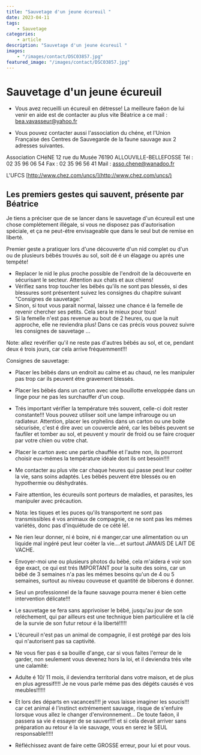 ```yaml
---
title: "Sauvetage d'un jeune écureuil "
date: 2023-04-11
tags: 
    - Sauvetage
categories:
    - article
description: "Sauvetage d'un jeune écureuil "
images:
    - "/images/contact/DSC03857.jpg"
featured_image: "/images/contact/DSC03857.jpg"
---
```


# Sauvetage d'un jeune écureuil 

- Vous avez recueilli un écureuil en détresse! La meilleure faéon de lui venir en aide est de contacter au plus vite Béatrice a ce mail : bea.vavasseur@yahoo.fr

- Vous pouvez contacter aussi l'association du chéne, et l'Union Française des Centres de Sauvegarde de la faune sauvage aux 2 adresses suivantes. 

Association CHéNE
12 rue du Musée
76190 ALLOUVILLE-BELLEFOSSE
Tél : 02 35 96 06 54
Fax : 02 35 96 56 41
Mail : asso.chene@wanadoo.fr

L'UFCS [http://www.chez.com/uncs/](http://www.chez.com/uncs/) 

## Les premiers gestes qui sauvent, présente par Béatrice

Je tiens a préciser que de se lancer dans le sauvetage d'un écureuil est une chose complétement illégale, si vous ne disposez pas d'autorisation spéciale, et ça ne peut-étre envisageable que dans le seul but de remise en liberté. 

Premier geste a pratiquer lors d'une découverte d'un nid complet ou d'un ou de plusieurs bébés trouvés au sol, soit dé é un élagage ou aprés une tempéte! 

- Replacer le nid le plus proche possible de l'endroit de la découverte en sécurisant le secteur. Attention aux chats et aux chiens! 
- Vérifiez sans trop toucher les bébés qu'ils ne sont pas blessés, si des blessures sont présentent suivez les consignes du chapitre suivant "Consignes de sauvetage:" 
- Sinon, si tout vous parait normal, laissez une chance é la femelle de revenir chercher ses petits. Cela sera le mieux pour tous! 
- Si la femelle n'est pas revenue au bout de 2 heures, ou que la nuit approche, elle ne reviendra plus! 
Dans ce cas précis vous pouvez suivre les consignes de sauvetage ...

Note: allez revérifier qu'il ne reste pas d'autres bébés au sol, et ce, pendant deux é trois jours, car cela arrive fréquemment!!!

Consignes de sauvetage: 

- Placer les bébés dans un endroit au calme et au chaud, ne les manipuler pas trop car ils peuvent étre gravement blessés. 
- Placer les bébés dans un carton avec une bouillotte enveloppée dans un linge pour ne pas les surchauffer d'un coup. 
- Trés important vérifier la température trés souvent, celle-ci doit rester constante!!! Vous pouvez utiliser soit une lampe infrarouge ou un radiateur. Attention, placer les orphelins dans un carton ou une boite sécurisée, c'est é dire avec un couvercle aéré, car les bébés peuvent se faufiler et tomber au sol, et peuvent y mourir de froid ou se faire croquer par votre chien ou votre chat. 

- Placer le carton avec une partie chauffée et l'autre non, ils pourront choisir eux-mémes la température idéale dont ils ont besoin!!!! 
- Me contacter au plus vite car chaque heures qui passe peut leur coéter la vie, sans soins adaptés. Les bébés peuvent étre blessés ou en hypothermie ou déshydratés. 

- Faire attention, les écureuils sont porteurs de maladies, et parasites, les manipuler avec précaution. 
- Nota: les tiques et les puces qu'ils transportent ne sont pas transmissibles é vos animaux de compagnie, ce ne sont pas les mémes variétés, donc pas d'inquiétude de ce cété lé!. 

- Ne rien leur donner, ni é boire, ni é manger,car une alimentation ou un liquide mal ingéré peut leur coéter la vie....et surtout JAMAIS DE LAIT DE VACHE. 

- Envoyer-moi une ou plusieurs photos du bébé, cela m'aidera é voir son ége exact, ce qui est trés IMPORTANT pour la suite des soins, car un bébé de 3 semaines n'a pas les mémes besoins qu'un de 4 ou 5 semaines, surtout au niveau couveuse et quantité de biberons é donner. 

- Seul un professionnel de la faune sauvage pourra mener é bien cette intervention délicate!!! 

- Le sauvetage se fera sans apprivoiser le bébé, jusqu'au jour de son reléchement, qui par ailleurs est une technique bien particuliére et la clé de la survie de son futur retour é la liberté!!!!! 

- L'écureuil n'est pas un animal de compagnie, il est protégé par des lois qui n'autorisent pas sa captivité. 

- Ne vous fier pas é sa bouille d'ange, car si vous faites l'erreur de le garder, non seulement vous devenez hors la loi, et il deviendra trés vite une calamité: 

- Adulte é 10/ 11 mois, il deviendra territorial dans votre maison, et de plus en plus agressif!!!! Je ne vous parle méme pas des dégéts causés é vos meubles!!!!!! 

- Et lors des départs en vacances!!!! je vous laisse imaginer les soucis!!! car cet animal é l'instinct extrémement sauvage, risque de s'enfuire lorsque vous allez le changer d'environnement... De toute faéon, il passera sa vie é essayer de se sauver!!!! et si cela devait arriver sans préparation au retour é la vie sauvage, vous en serez le SEUL responsable!!!!!

- Réfléchissez avant de faire cette GROSSE erreur, pour lui et pour vous. 
